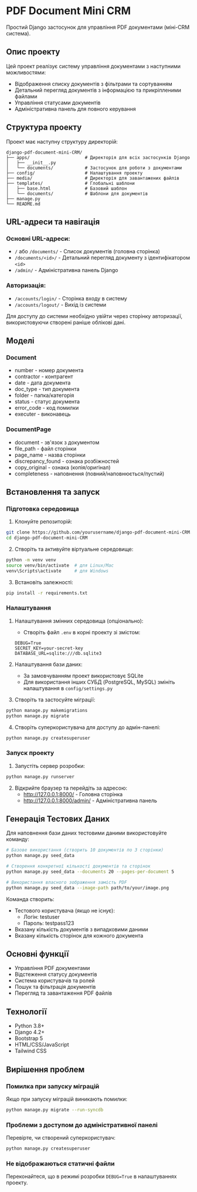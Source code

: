 # PDF Document Mini CRM

Простий Django застосунок для управління PDF документами (міні-CRM система).

## Опис проекту

Цей проект реалізує систему управління документами з наступними можливостями:
- Відображення списку документів з фільтрами та сортуванням
- Детальний перегляд документів з інформацією та прикріпленими файлами
- Управління статусами документів
- Адміністративна панель для повного керування

## Структура проекту

Проект має наступну структуру директорій:
```
django-pdf-document-mini-CRM/
├── apps/                     # Директорія для всіх застосунків Django
│   ├── __init__.py
│   └── documents/            # Застосунок для роботи з документами
├── config/                   # Налаштування проекту
├── media/                    # Директорія для завантажених файлів
├── templates/                # Глобальні шаблони
│   ├── base.html             # Базовий шаблон
│   └── documents/            # Шаблони для документів
├── manage.py
└── README.md
```

## URL-адреси та навігація

### Основні URL-адреси:
- `/` або `/documents/` - Список документів (головна сторінка)
- `/documents/<id>/` - Детальний перегляд документу з ідентифікатором `<id>`
- `/admin/` - Адміністративна панель Django

### Авторизація:
- `/accounts/login/` - Сторінка входу в систему
- `/accounts/logout/` - Вихід із системи

Для доступу до системи необхідно увійти через сторінку авторизації, використовуючи створені раніше облікові дані.

## Моделі

### Document
- number - номер документа
- contractor - контрагент
- date - дата документа
- doc_type - тип документа
- folder - папка/категорія
- status - статус документа
- error_code - код помилки
- executer - виконавець

### DocumentPage
- document - зв'язок з документом
- file_path - файл сторінки
- page_name - назва сторінки
- discrepancy_found - ознака розбіжностей
- copy_original - ознака (копія/оригінал)
- completeness - наповнення (повний/наповнюється/пустий)

## Встановлення та запуск

### Підготовка середовища

1. Клонуйте репозиторій:
```bash
git clone https://github.com/yourusername/django-pdf-document-mini-CRM.git
cd django-pdf-document-mini-CRM
```

2. Створіть та активуйте віртуальне середовище:
```bash
python -m venv venv
source venv/bin/activate  # для Linux/Mac
venv\Scripts\activate     # для Windows
```

3. Встановіть залежності:
```bash
pip install -r requirements.txt
```

### Налаштування

1. Налаштування змінних середовища (опціонально):
   - Створіть файл `.env` в корні проекту зі змістом:
   ```
   DEBUG=True
   SECRET_KEY=your-secret-key
   DATABASE_URL=sqlite:///db.sqlite3
   ```

2. Налаштування бази даних:
   - За замовчуванням проект використовує SQLite
   - Для використання інших СУБД (PostgreSQL, MySQL) змініть налаштування в `config/settings.py`

3. Створіть та застосуйте міграції:
```bash
python manage.py makemigrations
python manage.py migrate
```

4. Створіть суперкористувача для доступу до адмін-панелі:
```bash
python manage.py createsuperuser
```

### Запуск проекту

1. Запустіть сервер розробки:
```bash
python manage.py runserver
```

2. Відкрийте браузер та перейдіть за адресою:
   - http://127.0.0.1:8000/ - Головна сторінка
   - http://127.0.0.1:8000/admin/ - Адміністративна панель

## Генерація Тестових Даних

Для наповнення бази даних тестовими даними використовуйте команду:

```bash
# Базове використання (створить 10 документів по 3 сторінки)
python manage.py seed_data

# Створення конкретної кількості документів та сторінок
python manage.py seed_data --documents 20 --pages-per-document 5

# Використання власного зображення замість PDF
python manage.py seed_data --image-path path/to/your/image.png
```

Команда створить:
- Тестового користувача (якщо не існує):
  - Логін: testuser
  - Пароль: testpass123
- Вказану кількість документів з випадковими даними
- Вказану кількість сторінок для кожного документа

## Основні функції

- Управління PDF документами
- Відстеження статусу документів
- Система користувачів та ролей
- Пошук та фільтрація документів
- Перегляд та завантаження PDF файлів

## Технології
- Python 3.8+
- Django 4.2+
- Bootstrap 5
- HTML/CSS/JavaScript
- Tailwind CSS 

## Вирішення проблем

### Помилка при запуску міграцій
Якщо при запуску міграцій виникають помилки:
```bash
python manage.py migrate --run-syncdb
```

### Проблеми з доступом до адміністративної панелі
Перевірте, чи створений суперкористувач:
```bash
python manage.py createsuperuser
```

### Не відображаються статичні файли
Переконайтеся, що в режимі розробки `DEBUG=True` в налаштуваннях проекту. 